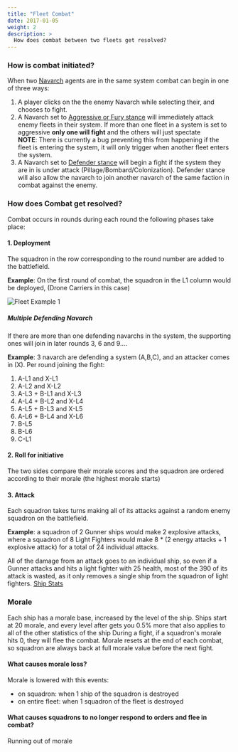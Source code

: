 ```yaml
---
title: "Fleet Combat"
date: 2017-01-05
weight: 2
description: >
  How does combat between two fleets get resolved? 
---
```


### How is combat initiated?
When two [Navarch](/docs/agents/navarch/) agents are in the same system combat can begin in one of three ways:
1. A player clicks on the the enemy Navarch while selecting their, and chooses to fight.
2. A Navarch set to [Aggressive or Fury stance](/docs/agents/navarch/#stance) will immediately attack enemy fleets in their system. If more than one fleet in a system is set to aggressive **only one will fight** and the others will just spectate 
</br>**NOTE**: There is currently a bug preventing this from happening if the fleet is entering the system, it will only trigger when another fleet enters the system.
3. A Navarch set to [Defender stance](/docs/agents/navarch/#defender) will begin a fight if the system they are in is under attack (Pillage/Bombard/Colonization). Defender stance will also allow the navarch to join another navarch of the same faction in combat against the enemy.

### How does Combat get resolved?
Combat occurs in rounds during each round the following phases take place:

#### 1. Deployment
The squadron in the row corresponding to the round number are added to the battlefield.

**Example**: On the first round of combat, the squadron in the L1 column would be deployed, (Drone Carriers in this case)

![Fleet Example 1](/images/fleet_example_1.PNG)

##### Multiple Defending Navarch
If there are more than one defending navarchs in the system, the supporting ones will join in later rounds 3, 6 and 9.... 

**Example**: 3 navarch are defending a system (A,B,C), and an attacker comes in (X). Per round joining the fight:
1. A-L1 and X-L1
2. A-L2 and X-L2
3. A-L3 + B-L1 and X-L3
4. A-L4 + B-L2 and X-L4
5. A-L5 + B-L3 and X-L5
6. A-L6 + B-L4 and X-L6
7. B-L5
8. B-L6
9. C-L1

#### 2. Roll for initiative
The two sides compare their morale scores and the squadron are ordered according to their morale (the highest morale starts)

#### 3. Attack
Each squadron takes turns making all of its attacks against a random enemy squadron on the battlefield.

**Example**: a squadron of 2 Gunner ships would make 2 explosive attacks, where a squadron of 8 Light Fighters would make 8 * (2 energy attacks + 1 explosive attack) for a total of 24 individual attacks. 

All of the damage from an attack goes to an individual ship, so even if a Gunner attacks and hits a light fighter with 25 health, most of the 390 of its attack is wasted, as it only removes a single ship from the squadron of light fighters. [Ship Stats](/docs/ships/stats/)


### Morale
Each ship has a morale base, increased by the level of the ship.
Ships start at 20 morale, and every level after gets you 0.5% more that also applies to all of the other statistics of the ship
During a fight, if a squadron's morale hits 0, they will flee the combat. 
Morale resets at the end of each combat, so squadron are always back at full morale value before the next fight.

#### What causes morale loss?
Morale is lowered with this events:
- on squadron: when 1 ship of the squadron is destroyed
- on entire fleet: when 1 squadron of the fleet is destroyed 


#### What causes squadrons to no longer respond to orders and flee in combat?
Running out of morale
